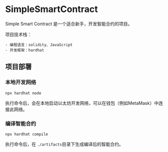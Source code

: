 # SimpleSmartContract

Simple Smart Contract 是一个适合新手，开发智能合约的项目。

项目技术栈：

    - 编程语言：solidity、JavaScript
    - 开发框架：hardhat

## 项目部署

### 本地开发网络

```shell
npx hardhat node
```

执行命令后，会在本地启动以太坊开发网络，可以在钱包（例如MetaMask）中连接此网络。

### 编译智能合约

```shell
npx hardhat compile
```

执行命令后，在 `./artifacts`目录下生成编译后的智能合约。
